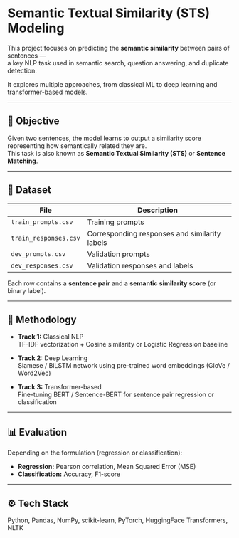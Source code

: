 # Semantic Textual Similarity (STS) Modeling

This project focuses on predicting the **semantic similarity** between pairs of sentences —  
a key NLP task used in semantic search, question answering, and duplicate detection.

It explores multiple approaches, from classical ML to deep learning and transformer-based models.

---

## 🎯 Objective

Given two sentences, the model learns to output a similarity score representing how semantically related they are.  
This task is also known as **Semantic Textual Similarity (STS)** or **Sentence Matching**.

---

## 📁 Dataset

| File | Description |
|------|--------------|
| `train_prompts.csv` | Training prompts |
| `train_responses.csv` | Corresponding responses and similarity labels |
| `dev_prompts.csv` | Validation prompts |
| `dev_responses.csv` | Validation responses and labels |

Each row contains a **sentence pair** and a **semantic similarity score** (or binary label).

---

## 🧠 Methodology

- **Track 1:** Classical NLP  
  TF-IDF vectorization + Cosine similarity or Logistic Regression baseline

- **Track 2:** Deep Learning  
  Siamese / BiLSTM network using pre-trained word embeddings (GloVe / Word2Vec)

- **Track 3:** Transformer-based  
  Fine-tuning BERT / Sentence-BERT for sentence pair regression or classification

---

## 📊 Evaluation

Depending on the formulation (regression or classification):

- **Regression:** Pearson correlation, Mean Squared Error (MSE)  
- **Classification:** Accuracy, F1-score  

---

## ⚙️ Tech Stack

Python, Pandas, NumPy, scikit-learn, PyTorch, HuggingFace Transformers, NLTK



